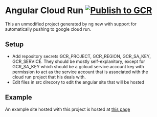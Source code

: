 # Angular Cloud Run [![Publish to GCR](https://github.com/lavalleeale/cloud-run/actions/workflows/publish.yml/badge.svg)](https://github.com/lavalleeale/cloud-run/actions/workflows/publish.yml)

This an unmodified project generated by ng new with support for automatically pushing to google cloud run.

## Setup

- Add repository secrets GCR_PROJECT, GCR_REGION, GCR_SA_KEY, GCR_SERVICE. They should be mostly self-explanitory, except for GCR_SA_KEY which should be a gcloud service account key with permission to act as the service account that is associated with the cloud run project that his deals with.
- Edit files in src direcory to edit the angular site that will be hosted

## Example

An example site hosted with this project is hosted at [this page](https://nodejs-zzxlsimuya-uw.a.run.app)
